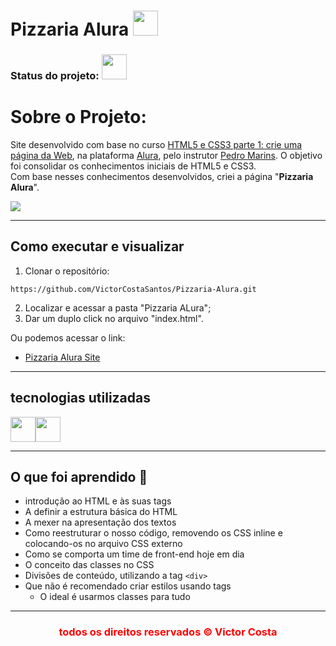 
# Pizzaria Alura <img style="width: 40px" src="https://cdn-icons-png.flaticon.com/512/790/790226.png" alt="">
    
### Status do projeto: <img style="width: 40px" src="http://www.geocities.ws/pepeletras/gif_construcao.gif" alt="">

# Sobre o Projeto:

Site desenvolvido com base no curso [HTML5 e CSS3 parte 1: crie uma página da Web](https://cursos.alura.com.br/course/html5-css3-primeiros-passos), na plataforma [Alura](https://www.alura.com.br/), pelo instrutor [Pedro Marins](https://www.linkedin.com/in/pedromarins/). O objetivo foi consolidar os conhecimentos iniciais de HTML5 e CSS3. <br>
    Com base nesses conhecimentos desenvolvidos, criei a página "**Pizzaria Alura**". 

<img style="max-with: 1000px" src="https://media3.giphy.com/media/MvurwlDtfwS7qsrqzX/giphy.gif?cid=790b761142b7e4d24116fae062e82e36ef7cf806858d1d5b&rid=giphy.gif&ct=g"/>

    

<hr>

## Como executar e visualizar

1. Clonar o repositório:
```
https://github.com/VictorCostaSantos/Pizzaria-Alura.git

```

2. Localizar e acessar a pasta "Pizzaria ALura";
3. Dar um duplo click no arquivo "index.html".

Ou podemos acessar o link:
* [Pizzaria Alura Site](https://victorcostasantos.github.io/Pizzaria-Alura/)

<hr>

## tecnologias utilizadas
<div style = "display: flex">
<img style="width: 40px" src="https://cdn-icons-png.flaticon.com/512/5968/5968267.png" alt="">

<img style="width: 40px" src="https://cdn-icons-png.flaticon.com/512/5968/5968242.png" alt="">
 </div>

<hr>

## O que foi aprendido :brain:

* introdução ao HTML e às suas tags
* A definir a estrutura básica do HTML
* A mexer na apresentação dos textos
* Como reestruturar o nosso código, removendo os CSS inline e colocando-os no arquivo CSS externo
* Como se comporta um time de front-end hoje em dia
* O conceito das classes no CSS
* Divisões de conteúdo, utilizando a tag `<div>`
* Que não é recomendado criar estilos usando tags
  * O ideal é usarmos classes para tudo

<hr>


<div style="text-align: center; color:red"><h3>todos os direitos reservados © Victor Costa</h3></div>

